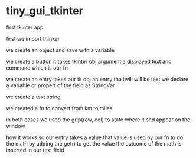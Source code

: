 # tiny_gui_tkinter

first tkinter app

first we import thinker

we create an object and save with a variable

we create a button it takes tkinter obj argument a displayed text and command 
which is our fn

we create an entry 
takes our tk obj an entry tha twill will be text
we declare a variable or propert of the field as StringVar

we create a text string 

we created a fn to convert from km to miles

in both cases we used the grip(row, col) to state where it shd appear on the window

how it works 
so our entry takes a value that value is used by our fn to do the math
by adding the get() to get the value
the outcome of the math is inserted in our text field
